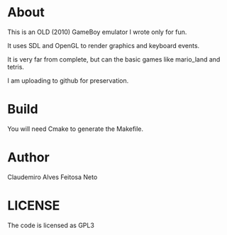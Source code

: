 # About

This is an OLD (2010) GameBoy emulator I wrote only for fun.

It uses SDL and OpenGL to render graphics and keyboard events.

It is very far from complete, but can the basic games like mario_land and tetris.

I am uploading to github for preservation.

# Build

You will need Cmake to generate the Makefile.

# Author

Claudemiro Alves Feitosa Neto

# LICENSE

 The code is licensed as GPL3
